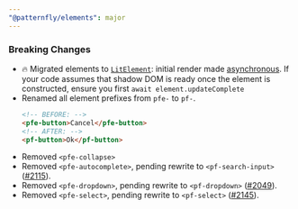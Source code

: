 ```yaml
---
"@patternfly/elements": major
---
```


### Breaking Changes
- 🔥 Migrated elements to [`LitElement`][lit]: initial render made 
  [asynchronous][async].
  If your code assumes that shadow DOM is ready once the element is constructed,
  ensure you first `await element.updateComplete`
- Renamed all element prefixes from `pfe-` to `pf-`.
  ```html
  <!-- BEFORE: -->
  <pfe-button>Cancel</pfe-button>
  <!-- AFTER: -->
  <pf-button>Ok</pf-button>
  ```
- Removed `<pfe-collapse>`
- Removed `<pfe-autocomplete>`, pending rewrite to `<pf-search-input>` ([#2115][autocomplete]).
- Removed `<pfe-dropdown>`, pending rewrite to `<pf-dropdown>` ([#2049][dropdown]).
- Removed `<pfe-select>`, pending rewrite to `<pf-select>` ([#2145][select]).

[lit]: https://lit.dev
[async]: https://lit.dev/docs/components/lifecycle/#reactive-update-cycle
[autocomplete]: https://github.com/patternfly/patternfly-elements/issues/2115
[dropdown]: https://github.com/patternfly/patternfly-elements/issues/2049
[select]: https://github.com/patternfly/patternfly-elements/issues/2145
